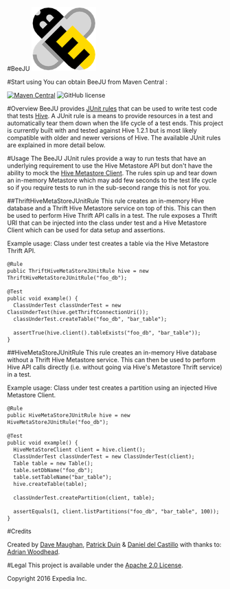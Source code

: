 #BeeJU
![Hive Bee JUnit.](logo.png "Project logo of a bijou bee.")
                               
#Start using
You can obtain BeeJU from Maven Central : 

[![Maven Central](https://maven-badges.herokuapp.com/maven-central/com.hotels/beeju/badge.svg?subject=com.hotels:beeju)](https://maven-badges.herokuapp.com/maven-central/com.hotels/beeju) ![GitHub license](https://img.shields.io/github/license/HotelsDotCom/beeju.svg)

#Overview
BeeJU provides [JUnit rules](http://junit.org/junit4/javadoc/4.12/org/junit/Rule.html) that can be used to write test code that tests [Hive](https://hive.apache.org/). A JUnit rule is a means to provide resources in a test and automatically tear them down when the life cycle of a test ends.
This project is currently built with and tested against Hive 1.2.1 but is most likely compatible with older and newer versions of Hive. The available JUnit rules are explained in more detail below.  

#Usage
The BeeJU JUnit rules provide a way to run tests that have an underlying requirement to use the Hive Metastore API but don't have the ability to mock the [Hive Metastore Client](https://hive.apache.org/javadocs/r1.2.1/api/org/apache/hadoop/hive/metastore/HiveMetaStoreClient.html). The rules spin up and tear down an in-memory Metastore which may add few seconds to the test life cycle so if you require tests to run in the sub-second range this is not for you.
  
##ThriftHiveMetaStoreJUnitRule
This rule creates an in-memory Hive database and a Thrift Hive Metastore service on top of this. This can then be used to perform Hive Thrift API calls in a test. The rule exposes a Thrift URI that can be injected into the class under test and a Hive Metastore Client which can be used for data setup and assertions.

Example usage: Class under test creates a table via the Hive Metastore Thrift API. 

	@Rule
	public ThriftHiveMetaStoreJUnitRule hive = new ThriftHiveMetaStoreJUnitRule("foo_db");
	
	@Test
	public void example() {
	  ClassUnderTest classUnderTest = new ClassUnderTest(hive.getThriftConnectionUri());
	  classUnderTest.createTable("foo_db", "bar_table");	

      assertTrue(hive.client().tableExists("foo_db", "bar_table"));
	}

##HiveMetaStoreJUnitRule
This rule creates an in-memory Hive database without a Thrift Hive Metastore service. This can then be used to perform Hive API calls directly (i.e. without going via Hive's Metastore Thrift service) in a test.

Example usage: Class under test creates a partition using an injected Hive Metastore Client. 

	@Rule
	public HiveMetaStoreJUnitRule hive = new HiveMetaStoreJUnitRule("foo_db");
	
	@Test
	public void example() {
	  HiveMetaStoreClient client = hive.client();
	  ClassUnderTest classUnderTest = new ClassUnderTest(client);	
	  Table table = new Table();
      table.setDbName("foo_db");
      table.setTableName("bar_table");
      hive.createTable(table);

      classUnderTest.createPartition(client, table);

      assertEquals(1, client.listPartitions("foo_db", "bar_table", 100));
	}

#Credits

Created by [Dave Maughan](https://github.com/nahguam), [Patrick Duin](https://github.com/patduin) & [Daniel del Castillo](https://github.com/ddcprg) with thanks to: [Adrian Woodhead](https://github.com/massdosage).

#Legal
This project is available under the [Apache 2.0 License](http://www.apache.org/licenses/LICENSE-2.0.html).

Copyright 2016 Expedia Inc.

